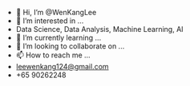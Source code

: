 - 👋 Hi, I’m @WenKangLee
- 👀 I’m interested in ...
- Data Science, Data Analysis, Machine Learning, AI
- 🌱 I’m currently learning ...
- 💞️ I’m looking to collaborate on ...
- 📫 How to reach me ...
- leewenkang124@gmail.com
- +65 90262248
<!---
WenKangLee/WenKangLee is a ✨ special ✨ repository because its `README.md` (this file) appears on your GitHub profile.
You can click the Preview link to take a look at your changes.
--->
